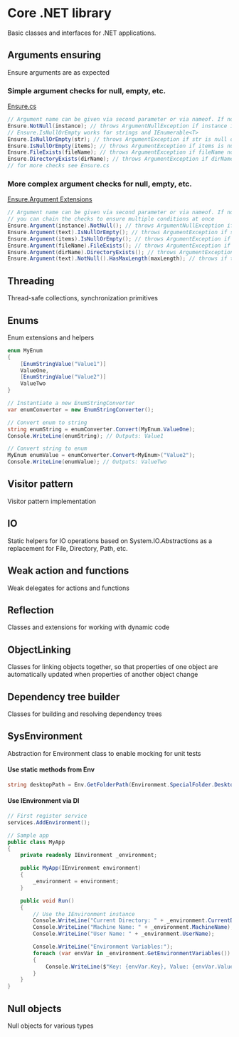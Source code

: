 # Core .NET library

Basic classes and interfaces for .NET applications. 

## Arguments ensuring
Ensure arguments are as expected

### Simple argument checks for null, empty, etc.
[Ensure.cs](CreativeCoders.Core/Ensure.cs)
```csharp
// Argument name can be given via second parameter or via nameof. If none is given, the name of variable is used.
Ensure.NotNull(instance); // throws ArgumentNullException if instance is null
// Ensure.IsNullOrEmpty works for strings and IEnumerable<T>
Ensure.IsNullOrEmpty(str); // throws ArgumentException if str is null or empty
Ensure.IsNullOrEmpty(items); // throws ArgumentException if items is null or empty
Ensure.FileExists(fileName); // throws ArgumentException if fileName not exists
Ensure.DirectoryExists(dirName); // throws ArgumentException if dirName not exists
// for more checks see Ensure.cs
```

### More complex argument checks for null, empty, etc.
[Ensure.Argument Extensions](CreativeCoders.Core/EnsureArguments/Extensions)
```csharp
// Argument name can be given via second parameter or via nameof. If none is given, the name of variable is used.
// you can chain the checks to ensure multiple conditions at once
Ensure.Argument(instance).NotNull(); // throws ArgumentNullException if instance is null
Ensure.Argument(text).IsNullOrEmpty(); // throws ArgumentException if str is null or empty
Ensure.Argument(items).IsNullOrEmpty(); // throws ArgumentException if items is null or empty
Ensure.Argument(fileName).FileExists(); // throws ArgumentException if fileName not exists
Ensure.Argument(dirName).DirectoryExists(); // throws ArgumentException if dirName not exists
Ensure.Argument(text).NotNull().HasMaxLength(maxLength); // throws if text is null or exceeds max length
```

## Threading
Thread-safe collections, synchronization primitives

## Enums
Enum extensions and helpers

```csharp
enum MyEnum
{
    [EnumStringValue("Value1")]
    ValueOne,
    [EnumStringValue("Value2")]
    ValueTwo
}

// Instantiate a new EnumStringConverter
var enumConverter = new EnumStringConverter();

// Convert enum to string
string enumString = enumConverter.Convert(MyEnum.ValueOne); 
Console.WriteLine(enumString); // Outputs: Value1

// Convert string to enum
MyEnum enumValue = enumConverter.Convert<MyEnum>("Value2");
Console.WriteLine(enumValue); // Outputs: ValueTwo
```

## Visitor pattern
Visitor pattern implementation

## IO
Static helpers for IO operations based on System.IO.Abstractions as a replacement for File, Directory, Path, etc.

## Weak action and functions
Weak delegates for actions and functions

## Reflection
Classes and extensions for working with dynamic code

## ObjectLinking
Classes for linking objects together, so that properties of one object are automatically updated when properties of another object change

## Dependency tree builder
Classes for building and resolving dependency trees

## SysEnvironment
Abstraction for Environment class to enable mocking for unit tests

#### Use static methods from Env
```csharp
string desktopPath = Env.GetFolderPath(Environment.SpecialFolder.Desktop);
```

#### Use IEnvironment via DI
```csharp
// First register service
services.AddEnvironment();

// Sample app
public class MyApp
{
    private readonly IEnvironment _environment;

    public MyApp(IEnvironment environment)
    {
        _environment = environment;
    }

    public void Run()
    {
        // Use the IEnvironment instance
        Console.WriteLine("Current Directory: " + _environment.CurrentDirectory);
        Console.WriteLine("Machine Name: " + _environment.MachineName);
        Console.WriteLine("User Name: " + _environment.UserName);

        Console.WriteLine("Environment Variables:");
        foreach (var envVar in _environment.GetEnvironmentVariables())
        {
            Console.WriteLine($"Key: {envVar.Key}, Value: {envVar.Value}");
        }
    }
}
```

## Null objects
Null objects for various types
